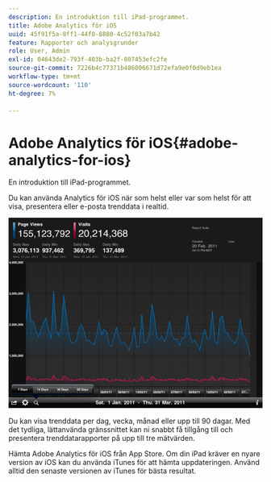```yaml
---
description: En introduktion till iPad-programmet.
title: Adobe Analytics för iOS
uuid: 45f91f5a-8ff1-44f0-8880-4c52f03a7b42
feature: Rapporter och analysgrunder
role: User, Admin
exl-id: 04643de2-793f-403b-ba2f-807453efc2fe
source-git-commit: 7226b4c77371b486006671d72efa9e0f0d9eb1ea
workflow-type: tm+mt
source-wordcount: '110'
ht-degree: 7%

---
```


# Adobe Analytics för iOS{#adobe-analytics-for-ios}

En introduktion till iPad-programmet.

Du kan använda Analytics för iOS när som helst eller var som helst för att visa, presentera eller e-posta trenddata i realtid.

![](assets/ipad.png)

Du kan visa trenddata per dag, vecka, månad eller upp till 90 dagar. Med det tydliga, lättanvända gränssnittet kan ni snabbt få tillgång till och presentera trenddatarapporter på upp till tre mätvärden.

Hämta Adobe Analytics för iOS från App Store. Om din iPad kräver en nyare version av iOS kan du använda iTunes för att hämta uppdateringen. Använd alltid den senaste versionen av iTunes för bästa resultat.
